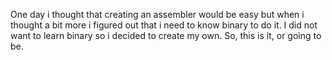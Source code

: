 One day i thought that creating an assembler would be easy but when i thought a bit more i figured
out that i need to know binary to do it. I did not want to learn binary so i decided to create my own. So, this is it, or going to be.
